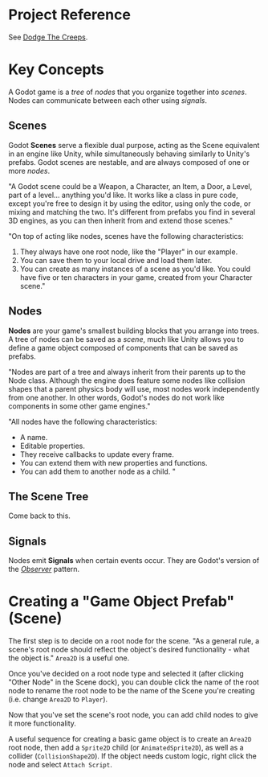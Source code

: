 # Project Reference

See [Dodge The Creeps](https://github.com/RockLikeAmadeus/dodge-the-creeps).

# Key Concepts

A Godot game is a _tree_ of _nodes_ that you organize together into _scenes_. Nodes can communicate between each other using _signals_.

## Scenes

Godot **Scenes** serve a flexible dual purpose, acting as the Scene equivalent in an engine like Unity, while simultaneously behaving similarly to Unity's prefabs. Godot scenes are nestable, and are always composed of one or more _nodes_.

"A Godot scene could be a Weapon, a Character, an Item, a Door, a Level, part of a level… anything you'd like. It works like a class in pure code, except you're free to design it by using the editor, using only the code, or mixing and matching the two. It's different from prefabs you find in several 3D engines, as you can then inherit from and extend those scenes."

"On top of acting like nodes, scenes have the following characteristics:

1. They always have one root node, like the "Player" in our example.
2. You can save them to your local drive and load them later.
3. You can create as many instances of a scene as you'd like. You could have five or ten characters in your game, created from your Character scene."

## Nodes

**Nodes** are your game's smallest building blocks that you arrange into trees. A tree of nodes can be saved as a _scene_, much like Unity allows you to define a game object composed of components that can be saved as prefabs.

"Nodes are part of a tree and always inherit from their parents up to the Node class. Although the engine does feature some nodes like collision shapes that a parent physics body will use, most nodes work independently from one another. In other words, Godot's nodes do not work like components in some other game engines."

"All nodes have the following characteristics:

- A name.
- Editable properties.
- They receive callbacks to update every frame.
- You can extend them with new properties and functions.
- You can add them to another node as a child.
"

## The Scene Tree

Come back to this.

## Signals

Nodes emit **Signals** when certain events occur. They are Godot's version of the [_Observer_](https://gameprogrammingpatterns.com/observer.html) pattern.

# Creating a "Game Object Prefab" (Scene)

The first step is to decide on a root node for the scene. "As a general rule, a scene's root node should reflect the object's desired functionality - what the object is." `Area2D` is a useful one.

Once you've decided on a root node type and selected it (after clicking "Other Node" in the Scene dock), you can double click the name of the root node to rename the root node to be the name of the Scene you're creating (i.e. change `Area2D` to `Player`).

Now that you've set the scene's root node, you can add child nodes to give it more functionality.

A useful sequence for creating a basic game object is to create an `Area2D` root node, then add a `Sprite2D` child (or `AnimatedSprite2D`), as well as a collider (`CollisionShape2D`). If the object needs custom logic, right click the node and select `Attach Script`.